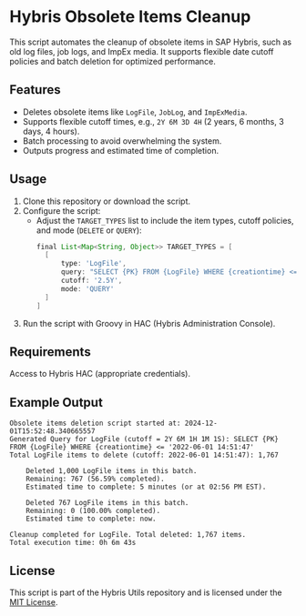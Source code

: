 # Hybris Obsolete Items Cleanup

This script automates the cleanup of obsolete items in SAP Hybris, such as old log files, job logs, and ImpEx media. It supports flexible date cutoff policies and batch deletion for optimized performance.

## Features
- Deletes obsolete items like `LogFile`, `JobLog`, and `ImpExMedia`.
- Supports flexible cutoff times, e.g., `2Y 6M 3D 4H` (2 years, 6 months, 3 days, 4 hours).
- Batch processing to avoid overwhelming the system.
- Outputs progress and estimated time of completion.

## Usage

1. Clone this repository or download the script.
2. Configure the script:
   - Adjust the `TARGET_TYPES` list to include the item types, cutoff policies, and mode (`DELETE` or `QUERY`):
     ```groovy
     final List<Map<String, Object>> TARGET_TYPES = [
       [
           type: 'LogFile',
           query: "SELECT {PK} FROM {LogFile} WHERE {creationtime} <= '__CUTOFF_DATE__'",
           cutoff: '2.5Y',
           mode: 'QUERY'
       ]
     ]
3. Run the script with Groovy in HAC (Hybris Administration Console).

## Requirements

Access to Hybris HAC (appropriate credentials).

## Example Output

```
Obsolete items deletion script started at: 2024-12-01T15:52:48.340665557
Generated Query for LogFile (cutoff = 2Y 6M 1H 1M 1S): SELECT {PK} FROM {LogFile} WHERE {creationtime} <= '2022-06-01 14:51:47'
Total LogFile items to delete (cutoff: 2022-06-01 14:51:47): 1,767

    Deleted 1,000 LogFile items in this batch. 
    Remaining: 767 (56.59% completed). 
    Estimated time to complete: 5 minutes (or at 02:56 PM EST).

    Deleted 767 LogFile items in this batch. 
    Remaining: 0 (100.00% completed). 
    Estimated time to complete: now.

Cleanup completed for LogFile. Total deleted: 1,767 items.
Total execution time: 0h 6m 43s
```

## License

This script is part of the Hybris Utils repository and is licensed under the [MIT License](../LICENSE).

